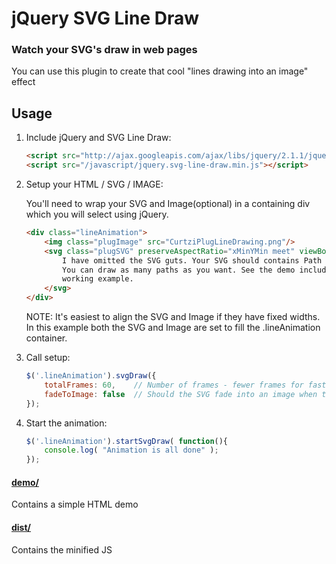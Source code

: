 # jQuery SVG Line Draw

### Watch your SVG's draw in web pages

You can use this plugin to create that cool "lines drawing into an image" effect

## Usage

1. Include jQuery and SVG Line Draw:

	```html
	<script src="http://ajax.googleapis.com/ajax/libs/jquery/2.1.1/jquery.min.js"></script>
	<script src="/javascript/jquery.svg-line-draw.min.js"></script>
	```
2. Setup your HTML / SVG / IMAGE:
	
	You'll need to wrap your SVG and Image(optional) in a containing div which you will select using jQuery.	
	```html
	<div class="lineAnimation">
		<img class="plugImage" src="CurtziPlugLineDrawing.png"/>
		<svg class="plugSVG" preserveAspectRatio="xMinYMin meet" viewBox="0 0 1000 600" version="1.1">
			I have omitted the SVG guts. Your SVG should contains Path elements which will be drawn.
			You can draw as many paths as you want. See the demo included in this project for a 
			working example.
		</svg>
	</div>
	```
	
	NOTE: It's easiest to align the SVG and Image if they have fixed widths. In this example both the SVG and Image are set to fill the .lineAnimation container.
	
3. Call setup:

	```javascript
	$('.lineAnimation').svgDraw({
		totalFrames: 60, 	// Number of frames - fewer frames for faster animations
		fadeToImage: false 	// Should the SVG fade into an image when the animation is done?
	});
	```

4. Start the animation:

	```javascript
	$('.lineAnimation').startSvgDraw( function(){
		console.log( "Animation is all done" );
	});
	```

#### [demo/](https://github.com/ponycode/jquery-svg-line-draw/tree/master/demo)

Contains a simple HTML demo

#### [dist/](https://github.com/ponycode/jquery-svg-line-draw/tree/master/dist)

Contains the minified JS
